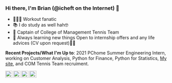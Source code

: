 ### Hi there, I'm Brian (@icheft on the Internet) 🌴

+ 🏋🏾‍♂️ Workout fanatic
+ 📚 I do study as well hah🤓
+ 🎾 Captain of College of Management Tennis Team
+ 🌱 Always learning new things
Open to internship offers and any life advices (CV upon request)🙌🏾

**Recent Projects/What I'm Up to**: 2021 PChome Summer Engineering Intern, working on Customer Analysis, Python for Finance, Python for Statistics, [My site](https://icheft.github.io), and COM Tennis Team recruiment.


[<img align="left" alt="icheft.github.io" width="22px" src="https://cdnjs.cloudflare.com/ajax/libs/ionicons/5.1.2/collection/components/icon/svg/home-outline.svg" />][website]
[<img align="left" alt="brianlhchen | LinkedIn" width="22px" src="https://cdn.jsdelivr.net/npm/simple-icons@v3/icons/linkedin.svg" />][linkedin]
[<img align="left" alt="brian_lxchen | Instagram" width="22px" src="https://cdn.jsdelivr.net/npm/simple-icons@v3/icons/instagram.svg" />][instagram]
[<img align="left" alt="brianlxchen | Facebook" width="22px" src="https://cdn.jsdelivr.net/npm/simple-icons@v3/icons/facebook.svg" />][facebook]


[website]: https://icheft.github.io/
[instagram]: https://instagram.com/brian_lxchen
[linkedin]: https://linkedin.com/in/brianlhchen
[facebook]: https://www.facebook.com/brianlxchen
